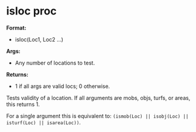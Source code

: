 # isloc proc
**Format:**
+   isloc(Loc1, Loc2 \...)
<!-- -->
**Args:**
+   Any number of locations to test.
<!-- -->
**Returns:**
+   1 if all args are valid locs; 0 otherwise.


Tests validity of a location. If all arguments are mobs, objs,
turfs, or areas, this returns 1. 

For a single argument this is
equivalent to:
`(ismob(Loc) || isobj(Loc) || isturf(Loc) || isarea(Loc))`.